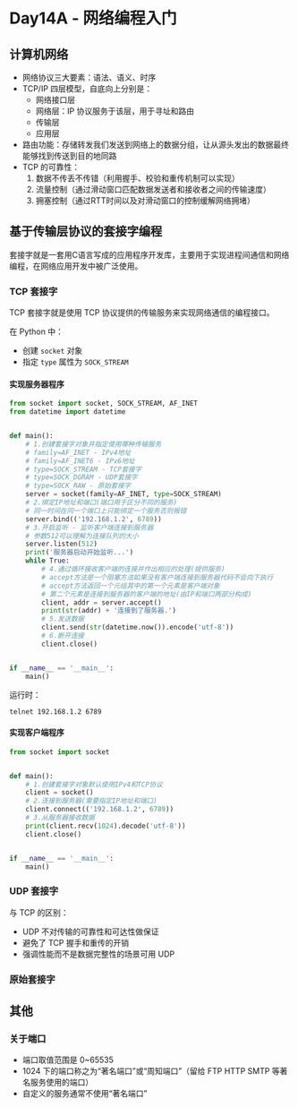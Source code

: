 # Day14A - 网络编程入门

## 计算机网络

- 网络协议三大要素：语法、语义、时序
- TCP/IP 四层模型，自底向上分别是：
  - 网络接口层
  - 网络层：IP 协议服务于该层，用于寻址和路由
  - 传输层
  - 应用层
- 路由功能：存储转发我们发送到网络上的数据分组，让从源头发出的数据最终能够找到传送到目的地同路
- TCP 的可靠性：
  1. 数据不传丢不传错（利用握手、校验和重传机制可以实现）
  2. 流量控制（通过滑动窗口匹配数据发送者和接收者之间的传输速度）
  3. 拥塞控制（通过RTT时间以及对滑动窗口的控制缓解网络拥堵）

## 基于传输层协议的套接字编程

套接字就是一套用C语言写成的应用程序开发库，主要用于实现进程间通信和网络编程，在网络应用开发中被广泛使用。

### TCP 套接字

TCP 套接字就是使用 TCP 协议提供的传输服务来实现网络通信的编程接口。

在 Python 中：

- 创建 `socket` 对象
- 指定 `type` 属性为 `SOCK_STREAM`

#### 实现服务器程序

```python
from socket import socket, SOCK_STREAM, AF_INET
from datetime import datetime


def main():
    # 1.创建套接字对象并指定使用哪种传输服务
    # family=AF_INET - IPv4地址
    # family=AF_INET6 - IPv6地址
    # type=SOCK_STREAM - TCP套接字
    # type=SOCK_DGRAM - UDP套接字
    # type=SOCK_RAW - 原始套接字
    server = socket(family=AF_INET, type=SOCK_STREAM)
    # 2.绑定IP地址和端口(端口用于区分不同的服务)
    # 同一时间在同一个端口上只能绑定一个服务否则报错
    server.bind(('192.168.1.2', 6789))
    # 3.开启监听 - 监听客户端连接到服务器
    # 参数512可以理解为连接队列的大小
    server.listen(512)
    print('服务器启动开始监听...')
    while True:
        # 4.通过循环接收客户端的连接并作出相应的处理(提供服务)
        # accept方法是一个阻塞方法如果没有客户端连接到服务器代码不会向下执行
        # accept方法返回一个元组其中的第一个元素是客户端对象
        # 第二个元素是连接到服务器的客户端的地址(由IP和端口两部分构成)
        client, addr = server.accept()
        print(str(addr) + '连接到了服务器.')
        # 5.发送数据
        client.send(str(datetime.now()).encode('utf-8'))
        # 6.断开连接
        client.close()


if __name__ == '__main__':
    main()
```

运行时：

```
telnet 192.168.1.2 6789
```

#### 实现客户端程序

```python
from socket import socket


def main():
    # 1.创建套接字对象默认使用IPv4和TCP协议
    client = socket()
    # 2.连接到服务器(需要指定IP地址和端口)
    client.connect(('192.168.1.2', 6789))
    # 3.从服务器接收数据
    print(client.recv(1024).decode('utf-8'))
    client.close()


if __name__ == '__main__':
    main()
```

### UDP 套接字

与 TCP 的区别：

- UDP 不对传输的可靠性和可达性做保证
- 避免了 TCP 握手和重传的开销
- 强调性能而不是数据完整性的场景可用 UDP

### 原始套接字

## 其他

### 关于端口

- 端口取值范围是 0~65535
- 1024 下的端口称之为“著名端口”或“周知端口”（留给 FTP HTTP SMTP 等著名服务使用的端口）
- 自定义的服务通常不使用“著名端口”